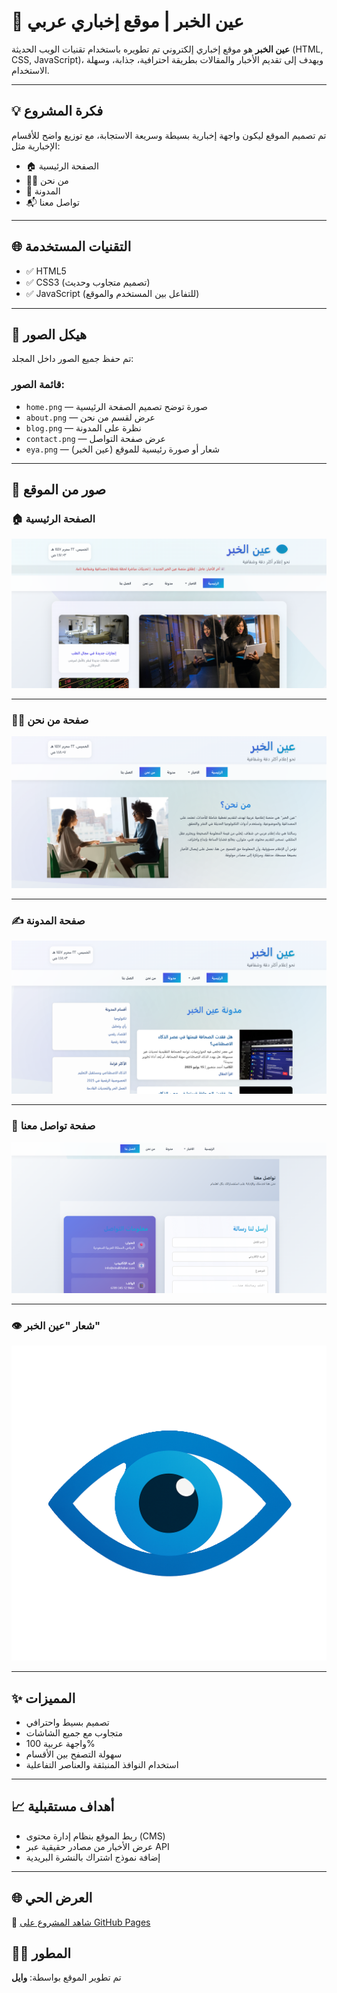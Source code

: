 # 📰 عين الخبر | موقع إخباري عربي

**عين الخبر** هو موقع إخباري إلكتروني تم تطويره باستخدام تقنيات الويب الحديثة (HTML, CSS, JavaScript)، ويهدف إلى تقديم الأخبار والمقالات بطريقة احترافية، جذابة، وسهلة الاستخدام.

---

## 💡 فكرة المشروع

تم تصميم الموقع ليكون واجهة إخبارية بسيطة وسريعة الاستجابة، مع توزيع واضح للأقسام الإخبارية مثل:
- 🏠 الصفحة الرئيسية
- 🧑‍💼 من نحن
- 📝 المدونة
- 📬 تواصل معنا

---

## 🌐 التقنيات المستخدمة

- ✅ HTML5  
- ✅ CSS3 (تصميم متجاوب وحديث)  
- ✅ JavaScript (للتفاعل بين المستخدم والموقع)

---

## 📂 هيكل الصور

تم حفظ جميع الصور داخل المجلد:


### قائمة الصور:
- `home.png` — صورة توضح تصميم الصفحة الرئيسية  
- `about.png` — عرض لقسم من نحن  
- `blog.png` — نظرة على المدونة  
- `contact.png` — عرض صفحة التواصل  
- `eya.png` — شعار أو صورة رئيسية للموقع (عين الخبر)

---

## 📸 صور من الموقع

### 🏠 الصفحة الرئيسية  
![home](assets/img/home.png)

---

### 👨‍💼 صفحة من نحن  
![about](assets/img/about.png)

---

### ✍️ صفحة المدونة  
![blog](assets/img/blog.png)

---

### 📩 صفحة تواصل معنا  
![contact](assets/img/contact.png)

---

### 👁️ شعار "عين الخبر"  
![eya](assets/img/eya.png)

---

## ✨ المميزات

- تصميم بسيط واحترافي  
- متجاوب مع جميع الشاشات  
- واجهة عربية 100%  
- سهولة التصفح بين الأقسام  
- استخدام النوافذ المنبثقة والعناصر التفاعلية

---

## 📈 أهداف مستقبلية

- ربط الموقع بنظام إدارة محتوى (CMS)  
- عرض الأخبار من مصادر حقيقية عبر API  
- إضافة نموذج اشتراك بالنشرة البريدية

---
## 🌐 العرض الحي

📡 [شاهد المشروع على GitHub Pages](https://waelzaqout.github.io/eyenews/index.html)


## 🧑‍💻 المطور

تم تطوير الموقع بواسطة: **وايل**
